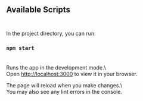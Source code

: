## Available Scripts <br /> <br />

In the project directory, you can run: <br />

### `npm start` <br /> <br />

Runs the app in the development mode.\ <br />
Open [http://localhost:3000](http://localhost:3000) to view it in your browser. <br />

The page will reload when you make changes.\ <br />
You may also see any lint errors in the console. <br />






 
 
